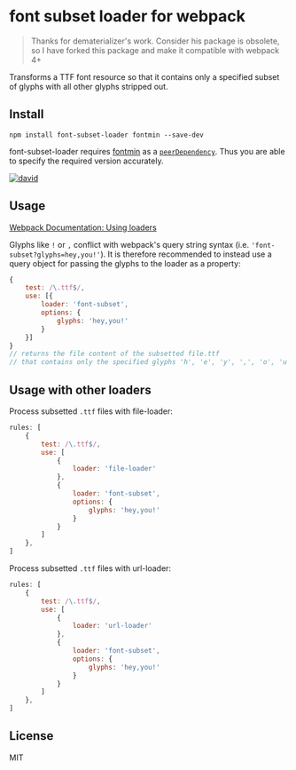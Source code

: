 # font subset loader for webpack 

> Thanks for dematerializer's work. Consider his package is obsolete, so I have forked this package and make it compatible with webpack 4+

Transforms a TTF font resource so that it contains only a specified subset of glyphs with all other glyphs stripped out.

## Install

`npm install font-subset-loader fontmin --save-dev`

font-subset-loader requires [fontmin](https://github.com/ecomfe/fontmin)
as a [`peerDependency`](https://docs.npmjs.com/files/package.json#peerdependencies). Thus you are able to specify the required version accurately.

[![david](https://david-dm.org/dematerializer/font-subset-loader.svg)](https://david-dm.org/dematerializer/font-subset-loader)

## Usage

[Webpack Documentation: Using loaders](http://webpack.github.io/docs/using-loaders.html)

Glyphs like `!` or `,` conflict with webpack's query string syntax (i.e. `'font-subset?glyphs=hey,you!'`). It is therefore recommended to instead use a query object for passing the glyphs to the loader as a property:

``` javascript
{
    test: /\.ttf$/,
    use: [{
        loader: 'font-subset',
        options: { 
            glyphs: 'hey,you!' 
        }
    }]
}
// returns the file content of the subsetted file.ttf
// that contains only the specified glyphs 'h', 'e', 'y', ',', 'o', 'u' and '!'
```

## Usage with other loaders

Process subsetted `.ttf` files with file-loader:

``` javascript
rules: [
	{
        test: /\.ttf$/,
        use: [
            {
		        loader: 'file-loader'
            },
            {
                loader: 'font-subset',
                options: { 
                    glyphs: 'hey,you!' 
                }
            }
        ]
	},
]
```

Process subsetted `.ttf` files with url-loader:

``` javascript
rules: [
	{
        test: /\.ttf$/,
        use: [
            {
		        loader: 'url-loader'
            },
            {
                loader: 'font-subset',
                options: { 
                    glyphs: 'hey,you!' 
                }
            }
        ]
	},
]
```

## License

MIT
